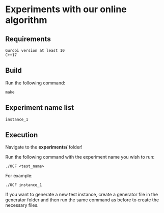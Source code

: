 # Experiments with our online algorithm

## Requirements

    Gurobi version at least 10
    C++17

## Build

Run the following command:

    make

## Experiment name list

    instance_1

## Execution

Navigate to the **experiments/** folder!

Run the following command with the experiment name you wish to run:

    ./OCF <test_name>

For example:

    ./OCF instance_1

If you want to generate a new test instance, create a generator file in the generator folder and then run the same command as before to create the necessary files.
